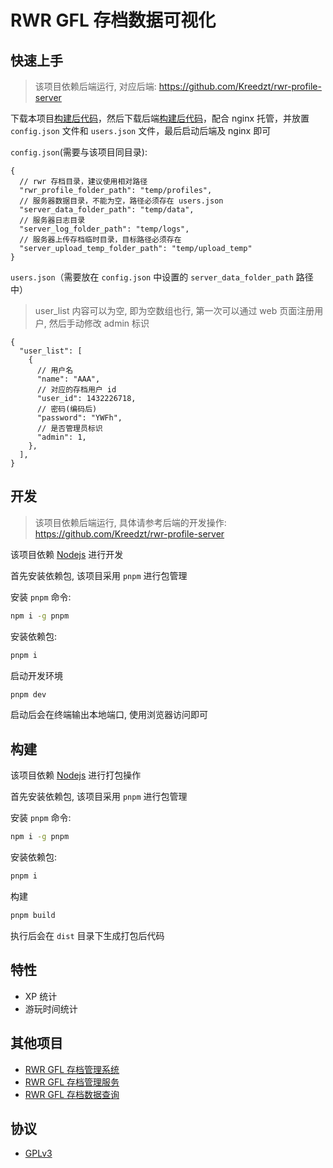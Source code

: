# RWR GFL 存档数据可视化

## 快速上手

> 该项目依赖后端运行, 对应后端: https://github.com/Kreedzt/rwr-profile-server

下载本项目[构建后代码](https://github.com/Kreedzt/rwr-profile-visualization/releases)，然后下载后端[构建后代码](https://github.com/Kreedzt/rwr-profile-server/releases)，配合 nginx 托管，并放置 `config.json` 文件和 `users.json` 文件，最后启动后端及 nginx 即可

`config.json`(需要与该项目同目录):

```json5
{
  // rwr 存档目录，建议使用相对路径
  "rwr_profile_folder_path": "temp/profiles",
  // 服务器数据目录，不能为空，路径必须存在 users.json
  "server_data_folder_path": "temp/data",
  // 服务器日志目录
  "server_log_folder_path": "temp/logs",
  // 服务器上传存档临时目录，目标路径必须存在
  "server_upload_temp_folder_path": "temp/upload_temp"
}
```

`users.json`（需要放在 `config.json` 中设置的 `server_data_folder_path` 路径中）

> user_list 内容可以为空, 即为空数组也行, 第一次可以通过 web 页面注册用户, 然后手动修改 admin 标识

```json5
{
  "user_list": [
    {
      // 用户名
      "name": "AAA",
      // 对应的存档用户 id
      "user_id": 1432226718,
      // 密码(编码后)
      "password": "YWFh",
      // 是否管理员标识
      "admin": 1,
    },
  ],
}
```

## 开发

> 该项目依赖后端运行, 具体请参考后端的开发操作: https://github.com/Kreedzt/rwr-profile-server

该项目依赖 [Nodejs](https://nodejs.org/en/) 进行开发

首先安装依赖包, 该项目采用 `pnpm` 进行包管理

安装 `pnpm` 命令:

```sh
npm i -g pnpm
```

安装依赖包:

```sh
pnpm i
```

启动开发环境

```sh
pnpm dev
```

启动后会在终端输出本地端口, 使用浏览器访问即可

## 构建

该项目依赖 [Nodejs](https://nodejs.org/en/) 进行打包操作

首先安装依赖包, 该项目采用 `pnpm` 进行包管理

安装 `pnpm` 命令:

```sh
npm i -g pnpm
```

安装依赖包:

```sh
pnpm i
```

构建

```sh
pnpm build
```

执行后会在 `dist` 目录下生成打包后代码

## 特性

- XP 统计
- 游玩时间统计

## 其他项目

- [RWR GFL 存档管理系统](https://github.com/Kreedzt/rwr-profile-web)
- [RWR GFL 存档管理服务](https://github.com/Kreedzt/rwr-profile-server)
- [RWR GFL 存档数据查询](https://github.com/Kreedzt/rwr-profile-stats)

## 协议

- [GPLv3](https://opensource.org/licenses/GPL-3.0)
